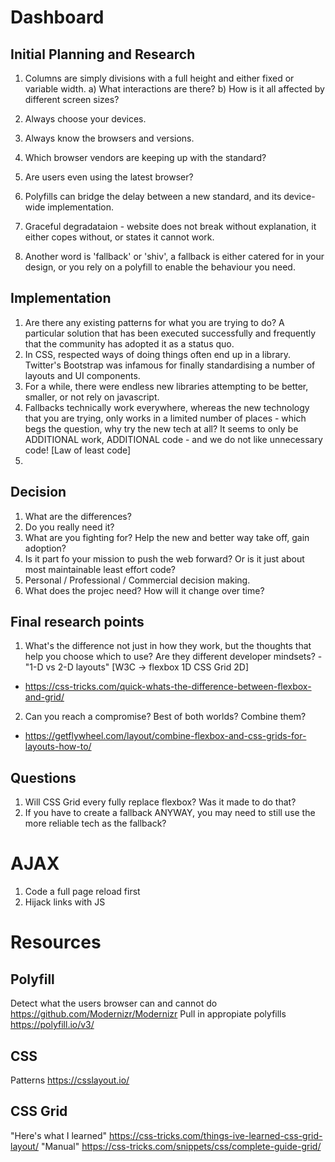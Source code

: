 # Dashboard

## Initial Planning and Research

1. Columns are simply divisions with a full height and either fixed or variable width.
a) What interactions are there?
b) How is it all affected by different screen sizes?

2. Always choose your devices.
3. Always know the browsers and versions.

4. Which browser vendors are keeping up with the standard?
5. Are users even using the latest browser?
6. Polyfills can bridge the delay between a new standard, and its device-wide implementation.

7. Graceful degradataion - website does not break without explanation, it either copes without, or states it cannot work.
8. Another word is 'fallback' or 'shiv', a fallback is either catered for in your design, or you rely on a polyfill to enable the behaviour you need.

## Implementation

1. Are there any existing patterns for what you are trying to do? A particular solution that has been executed successfully and frequently that the community has adopted it as a status quo.
2. In CSS, respected ways of doing things often end up in a library. Twitter's Bootstrap was infamous for finally standardising a number of layouts and UI components.
3. For a while, there were endless new libraries attempting to be better, smaller, or not rely on javascript.
4. Fallbacks technically work everywhere, whereas the new technology that you are trying, only works in a limited number of places - which begs the question, why try the new tech at all? It seems to only be ADDITIONAL work, ADDITIONAL code - and we do not like unnecessary code! [Law of least code]
5. 

## Decision

1. What are the differences?
2. Do you really need it?
3. What are you fighting for? Help the new and better way take off, gain adoption?
4. Is it part fo your mission to push the web forward? Or is it just about most maintainable least effort code?
5. Personal / Professional / Commercial decision making.
6. What does the projec need? How will it change over time? 

## Final research points

1. What's the difference not just in how they work, but the thoughts that help you choose which to use? Are they different developer mindsets? - "1-D vs 2-D layouts" [W3C -> flexbox 1D CSS Grid 2D]
- https://css-tricks.com/quick-whats-the-difference-between-flexbox-and-grid/
2. Can you reach a compromise? Best of both worlds? Combine them?
- https://getflywheel.com/layout/combine-flexbox-and-css-grids-for-layouts-how-to/

## Questions

1. Will CSS Grid every fully replace flexbox? Was it made to do that?
2. If you have to create a fallback ANYWAY, you may need to still use the more reliable tech as the fallback?

# AJAX

1. Code a full page reload first
2. Hijack links with JS

# Resources

## Polyfill

Detect what the users browser can and cannot do
https://github.com/Modernizr/Modernizr
Pull in appropiate polyfills
https://polyfill.io/v3/

## CSS

Patterns
https://csslayout.io/

## CSS Grid

"Here's what I learned"
https://css-tricks.com/things-ive-learned-css-grid-layout/
"Manual"
https://css-tricks.com/snippets/css/complete-guide-grid/

